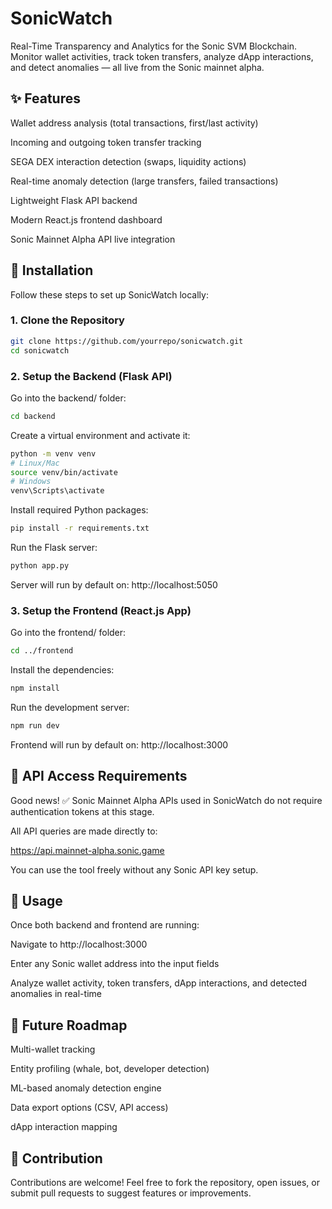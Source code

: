 # SonicWatch
Real-Time Transparency and Analytics for the Sonic SVM Blockchain.
Monitor wallet activities, track token transfers, analyze dApp interactions, and detect anomalies — all live from the Sonic mainnet alpha.

## ✨ Features
Wallet address analysis (total transactions, first/last activity)

Incoming and outgoing token transfer tracking

SEGA DEX interaction detection (swaps, liquidity actions)

Real-time anomaly detection (large transfers, failed transactions)

Lightweight Flask API backend

Modern React.js frontend dashboard

Sonic Mainnet Alpha API live integration

## 🚀 Installation
Follow these steps to set up SonicWatch locally:

### 1. Clone the Repository
```bash
git clone https://github.com/yourrepo/sonicwatch.git
cd sonicwatch
```

### 2. Setup the Backend (Flask API)
Go into the backend/ folder:
```bash
cd backend
```
Create a virtual environment and activate it:
```bash
python -m venv venv
# Linux/Mac
source venv/bin/activate
# Windows
venv\Scripts\activate
```
Install required Python packages:
```bash
pip install -r requirements.txt
```
Run the Flask server:
```bash
python app.py
```
Server will run by default on:
http://localhost:5050

### 3. Setup the Frontend (React.js App)
Go into the frontend/ folder:
```bash
cd ../frontend
```
Install the dependencies:
```bash
npm install
```
Run the development server:
```bash
npm run dev
```
Frontend will run by default on:
http://localhost:3000
## 🔐 API Access Requirements
Good news!
✅ Sonic Mainnet Alpha APIs used in SonicWatch do not require authentication tokens at this stage.

All API queries are made directly to:

https://api.mainnet-alpha.sonic.game

You can use the tool freely without any Sonic API key setup.

## 🎯 Usage
Once both backend and frontend are running:

Navigate to http://localhost:3000

Enter any Sonic wallet address into the input fields

Analyze wallet activity, token transfers, dApp interactions, and detected anomalies in real-time

## 🔭 Future Roadmap
Multi-wallet tracking

Entity profiling (whale, bot, developer detection)

ML-based anomaly detection engine

Data export options (CSV, API access)

dApp interaction mapping

## 🤝 Contribution
Contributions are welcome!
Feel free to fork the repository, open issues, or submit pull requests to suggest features or improvements.

